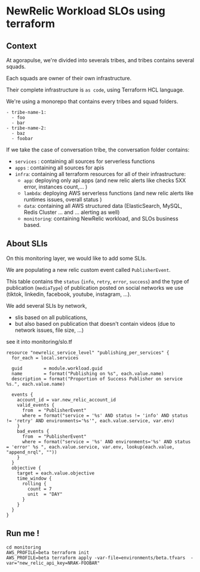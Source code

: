 # NewRelic Workload SLOs using terraform

## Context

At agorapulse, we're divided into severals tribes, and tribes contains several squads.

Each squads are owner of their own infrastructure.

Their complete infrastructure is `as code`, using Terraform HCL language.

We're using a monorepo that contains every tribes and squad folders.
```
- tribe-name-1:
  - foo
  - bar
- tribe-name-2:
  - baz
  - foobar
```

If we take the case of conversation tribe, the conversation folder contains:
- `services` : containing all sources for serverless functions
- `apps` : containing all sources for apis
- `infra`: containing all terraform resources for all of their infrastructure:
  - `app`: deploying only api apps (and new relic alerts like checks 5XX error, instances count,... )
  - `lambda`: deploying AWS serverless functions (and new relic alerts like runtimes issues, overall status )
  - `data`: containing all AWS structured data (ElasticSearch, MySQL, Redis Cluster ... and ... alerting as well)
  - `monitoring`: containing NewRelic workload, and SLOs business based.

## About SLIs

On this monitoring layer, we would like to add some SLIs.

We are populating a new relic custom event called `PublisherEvent`.

This table contains the `status` (`info`, `retry`, `error`, `success`) and the type of publication (`mediaType`) of publication posted on social networks we use (tiktok, linkedin, facebook, youtube, instagram, ...).

We add several SLIs by network, 
- slis based on all publications,
- but also based on publication that doesn't contain videos (due to network issues, file size, ...)

see it into monitoring/slo.tf
```
resource "newrelic_service_level" "publishing_per_services" {
  for_each = local.services

  guid        = module.workload.guid
  name        = format("Publishing on %s", each.value.name)
  description = format("Proportion of Success Publisher on service %s.", each.value.name)

  events {
    account_id = var.new_relic_account_id
    valid_events {
      from  = "PublisherEvent"
      where = format("service = '%s' AND status != 'info' AND status != 'retry' AND environments='%s'", each.value.service, var.env)
    }
    bad_events {
      from  = "PublisherEvent"
      where = format("service = '%s' AND environments='%s' AND status = 'error' %s ", each.value.service, var.env, lookup(each.value, "append_nrql", ""))
    }
  }
  objective {
    target = each.value.objective
    time_window {
      rolling {
        count = 7
        unit  = "DAY"
      }
    }
  }
}
```

## Run me !

```
cd monitoring
AWS_PROFILE=beta terraform init
AWS_PROFILE=beta terraform apply -var-file=environments/beta.tfvars  -var="new_relic_api_key=NRAK-FOOBAR" 
```